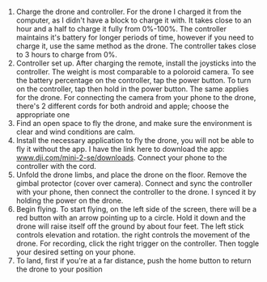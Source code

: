 1. Charge the drone and controller. For the drone I charged it from the computer, as I didn't have a block to charge it with. It takes close to an hour and a half to charge it fully from 0%-100%. The controller maintains it's battery for longer periods of time, however if you need to charge it, use the same method as the drone. The controller takes close to 3 hours to charge from 0%.
2. Controller set up. After charging the remote, install the joysticks into the controller. The weight is most comparable to a poloroid camera. To see the battery percentage on the controller, tap the power button. To turn on the controller, tap then hold in the power button. The same applies for the drone. For connecting the camera from your phone to the drone, there's 2 different cords for both android and apple; choose the appropriate one
3. Find an open space to fly the drone, and make sure the environment is clear and wind conditions are calm.
4. Install the necessary application to fly the drone, you will not be able to fly it without the app. I have the link here to download the app: www.dji.com/mini-2-se/downloads. Connect your phone to the controller with the cord.
5. Unfold the drone limbs, and place the drone on the floor. Remove the gimbal protector (cover over camera). Connect and sync the controller with your phone, then connect the controller to the drone. I synced it by holding the power on the drone.
6. Begin flying. To start flying, on the left side of the screen, there will be a red button with an arrow pointing up to a circle. Hold it down and the drone will raise itself off the ground by about four feet. The left stick controls elevation and rotation. the right controls the movement of the drone. For recording, click the right trigger on the controller. Then toggle your desired setting on your phone.
7. To land, first if you're at a far distance, push the home button to return the drone to your position
